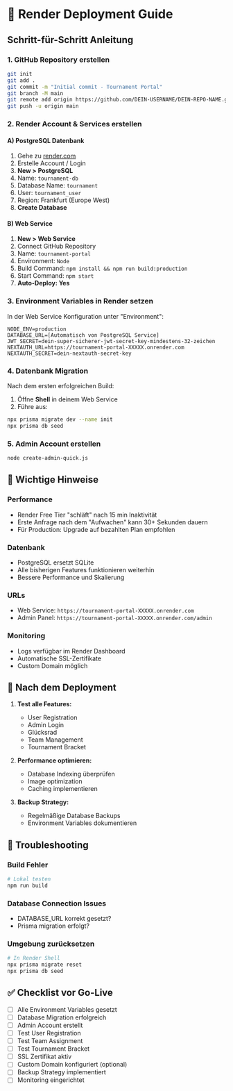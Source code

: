 # 🚀 Render Deployment Guide

## Schritt-für-Schritt Anleitung

### 1. GitHub Repository erstellen
```bash
git init
git add .
git commit -m "Initial commit - Tournament Portal"
git branch -M main
git remote add origin https://github.com/DEIN-USERNAME/DEIN-REPO-NAME.git
git push -u origin main
```

### 2. Render Account & Services erstellen

#### A) PostgreSQL Datenbank
1. Gehe zu [render.com](https://render.com)
2. Erstelle Account / Login
3. **New > PostgreSQL**
4. Name: `tournament-db`
5. Database Name: `tournament`
6. User: `tournament_user`
7. Region: Frankfurt (Europe West)
8. **Create Database**

#### B) Web Service
1. **New > Web Service**
2. Connect GitHub Repository
3. Name: `tournament-portal`
4. Environment: `Node`
5. Build Command: `npm install && npm run build:production`
6. Start Command: `npm start`
7. **Auto-Deploy: Yes**

### 3. Environment Variables in Render setzen

In der Web Service Konfiguration unter "Environment":

```
NODE_ENV=production
DATABASE_URL=[Automatisch von PostgreSQL Service]
JWT_SECRET=dein-super-sicherer-jwt-secret-key-mindestens-32-zeichen
NEXTAUTH_URL=https://tournament-portal-XXXXX.onrender.com
NEXTAUTH_SECRET=dein-nextauth-secret-key
```

### 4. Datenbank Migration
Nach dem ersten erfolgreichen Build:
1. Öffne **Shell** in deinem Web Service
2. Führe aus:
```bash
npx prisma migrate dev --name init
npx prisma db seed
```

### 5. Admin Account erstellen
```bash
node create-admin-quick.js
```

## 🎯 Wichtige Hinweise

### Performance
- Render Free Tier "schläft" nach 15 min Inaktivität
- Erste Anfrage nach dem "Aufwachen" kann 30+ Sekunden dauern
- Für Production: Upgrade auf bezahlten Plan empfohlen

### Datenbank
- PostgreSQL ersetzt SQLite
- Alle bisherigen Features funktionieren weiterhin
- Bessere Performance und Skalierung

### URLs
- Web Service: `https://tournament-portal-XXXXX.onrender.com`
- Admin Panel: `https://tournament-portal-XXXXX.onrender.com/admin`

### Monitoring
- Logs verfügbar im Render Dashboard
- Automatische SSL-Zertifikate
- Custom Domain möglich

## 🔧 Nach dem Deployment

1. **Test alle Features:**
   - User Registration
   - Admin Login
   - Glücksrad
   - Team Management
   - Tournament Bracket

2. **Performance optimieren:**
   - Database Indexing überprüfen
   - Image optimization
   - Caching implementieren

3. **Backup Strategy:**
   - Regelmäßige Database Backups
   - Environment Variables dokumentieren

## 🚨 Troubleshooting

### Build Fehler
```bash
# Lokal testen
npm run build
```

### Database Connection Issues
- DATABASE_URL korrekt gesetzt?
- Prisma migration erfolgt?

### Umgebung zurücksetzen
```bash
# In Render Shell
npx prisma migrate reset
npx prisma db seed
```

## ✅ Checklist vor Go-Live

- [ ] Alle Environment Variables gesetzt
- [ ] Database Migration erfolgreich
- [ ] Admin Account erstellt
- [ ] Test User Registration
- [ ] Test Team Assignment
- [ ] Test Tournament Bracket
- [ ] SSL Zertifikat aktiv
- [ ] Custom Domain konfiguriert (optional)
- [ ] Backup Strategy implementiert
- [ ] Monitoring eingerichtet
